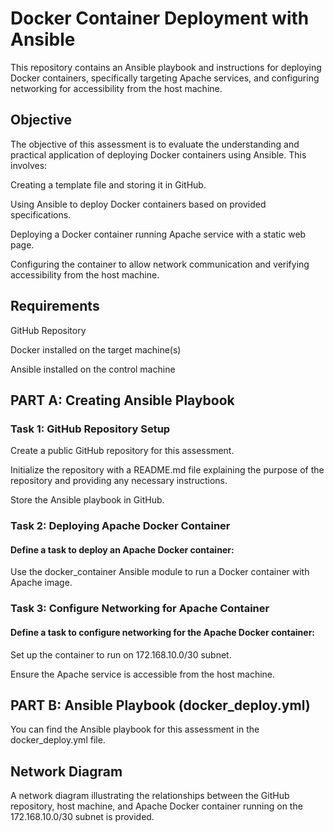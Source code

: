 # Docker Container Deployment with Ansible
This repository contains an Ansible playbook and instructions for deploying Docker containers, specifically targeting Apache services, and configuring networking for accessibility from the host machine.

## Objective
The objective of this assessment is to evaluate the understanding and practical application of deploying Docker containers using Ansible. This involves:

Creating a template file and storing it in GitHub.

Using Ansible to deploy Docker containers based on provided specifications.

Deploying a Docker container running Apache service with a static web page.

Configuring the container to allow network communication and verifying accessibility from the host machine.

## Requirements
GitHub Repository

Docker installed on the target machine(s)

Ansible installed on the control machine

## PART A: Creating Ansible Playbook
### Task 1: GitHub Repository Setup

Create a public GitHub repository for this assessment.

Initialize the repository with a README.md file explaining the purpose of the repository and providing any necessary instructions.

Store the Ansible playbook in GitHub.

### Task 2: Deploying Apache Docker Container

#### Define a task to deploy an Apache Docker container:

Use the docker_container Ansible module to run a Docker container with Apache image.

### Task 3: Configure Networking for Apache Container

#### Define a task to configure networking for the Apache Docker container:

Set up the container to run on 172.168.10.0/30 subnet.

Ensure the Apache service is accessible from the host machine.
## PART B: Ansible Playbook (docker_deploy.yml)

You can find the Ansible playbook for this assessment in the docker_deploy.yml file.

## Network Diagram

A network diagram illustrating the relationships between the GitHub repository, host machine, and Apache Docker container running on the 172.168.10.0/30 subnet is provided.
 
